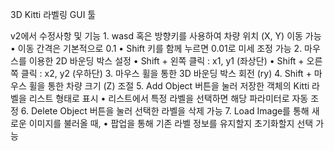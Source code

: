 
3D Kitti 라벨링 GUI 툴



v2에서 수정사항 및 기능
	1.	wasd 혹은 방향키를 사용하여 차량 위치 (X, Y) 이동 가능
	•	이동 간격은 기본적으로 0.1
	•	Shift 키를 함께 누르면 0.01로 미세 조정 가능
	2.	마우스를 이용한 2D 바운딩 박스 설정
	•	Shift + 왼쪽 클릭 : x1, y1 (좌상단)
	•	Shift + 오른쪽 클릭 : x2, y2 (우하단)
	3.	마우스 휠을 통한 3D 바운딩 박스 회전 (ry)
	4.	Shift + 마우스 휠을 통한 차량 크기 (Z) 조절
	5.	Add Object 버튼을 눌러 저장한 객체의 Kitti 라벨을 리스트 형태로 표시
	•	리스트에서 특정 라벨을 선택하면 해당 파라미터로 자동 조정
	6.	Delete Object 버튼을 눌러 선택한 라벨을 삭제 가능
	7.	Load Image를 통해 새로운 이미지를 불러올 때,
	•	팝업을 통해 기존 라벨 정보를 유지할지 초기화할지 선택 가능

